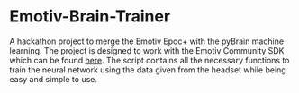 # Emotiv-Brain-Trainer
A hackathon project to merge the Emotiv Epoc+ with the pyBrain machine learning. The project is designed to work with the Emotiv Community SDK which can be found [here](https://github.com/Emotiv/community-sdk).
 The script contains all the necessary functions to train the neural network using the data given from the headset while being easy and simple to use.
